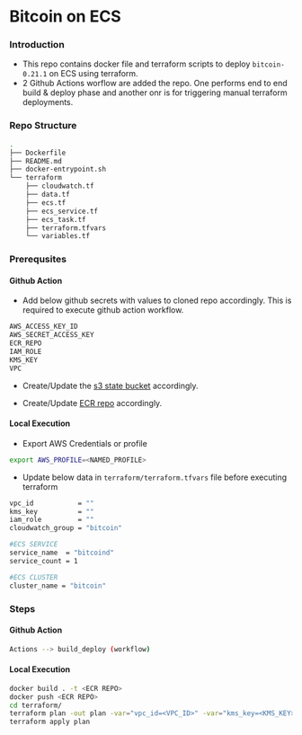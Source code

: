 # Bitcoin on ECS

### Introduction

- This repo contains docker file and terraform scripts to deploy `bitcoin-0.21.1` on ECS using terraform.
- 2 Github Actions worflow are added the repo. One performs end to end build & deploy phase and another onr is for triggering manual terraform deployments. 

###  Repo Structure

```bash
.
├── Dockerfile
├── README.md
├── docker-entrypoint.sh
└── terraform
    ├── cloudwatch.tf
    ├── data.tf
    ├── ecs.tf
    ├── ecs_service.tf
    ├── ecs_task.tf
    ├── terraform.tfvars
    └── variables.tf
```

### Prerequsites

#### Github Action
- Add below github secrets with values to cloned repo accordingly. This is required to execute github action workflow.

```bash
AWS_ACCESS_KEY_ID
AWS_SECRET_ACCESS_KEY
ECR_REPO
IAM_ROLE
KMS_KEY
VPC
```
- Create/Update the [s3 state bucket](https://github.com/shashanksinha89/bitcoin-ecs/blob/master/terraform/data.tf#L11) accordingly.

- Create/Update [ECR repo](https://github.com/shashanksinha89/bitcoin-ecs/blob/master/terraform/ecs_task.tf#L12) accordingly.



#### Local Execution
- Export AWS Credentials or profile

```bash
export AWS_PROFILE=<NAMED_PROFILE>
```

- Update below data in `terraform/terraform.tfvars` file before executing terraform

```bash
vpc_id           = ""
kms_key          = ""
iam_role         = ""
cloudwatch_group = "bitcoin"

#ECS SERVICE
service_name  = "bitcoind"
service_count = 1

#ECS CLUSTER
cluster_name = "bitcoin"
```

### Steps

#### Github Action

```bash
Actions --> build_deploy (workflow)
```

#### Local Execution

```bash
docker build . -t <ECR REPO>
docker push <ECR REPO>
cd terraform/
terraform plan -out plan -var="vpc_id=<VPC_ID>" -var="kms_key=<KMS_KEY>" -var="iam_role=<IAM_ROLE>"
terraform apply plan
```
